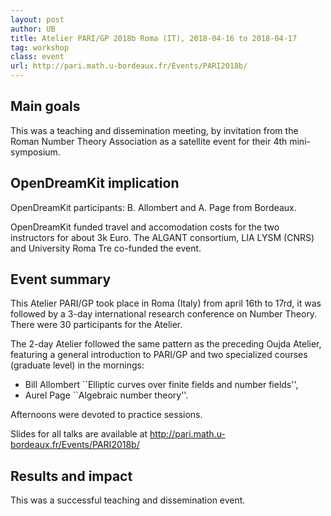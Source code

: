 ```yaml
---
layout: post
author: UB
title: Atelier PARI/GP 2018b Roma (IT), 2018-04-16 to 2018-04-17
tag: workshop
class: event
url: http://pari.math.u-bordeaux.fr/Events/PARI2018b/
---
```


## Main goals



This was a teaching and dissemination meeting, by invitation from the Roman
  Number Theory Association as a satellite event for their 4th
  mini-symposium.

## OpenDreamKit implication




OpenDreamKit participants: B. Allombert and A. Page from Bordeaux.

OpenDreamKit funded travel and accomodation costs for the two instructors for about
  3k Euro. The ALGANT consortium, LIA LYSM (CNRS) and University Roma Tre
  co-funded the event.

## Event summary




This Atelier PARI/GP took place in Roma (Italy) from april 16th to
17rd, it was followed by a 3-day international research conference on
  Number Theory. There were 30 participants for the Atelier.

The 2-day Atelier followed the same pattern as the preceding Oujda Atelier,
featuring a general introduction to PARI/GP and two
  specialized courses (graduate level) in the mornings:


* Bill Allombert ``Elliptic curves over finite fields and number fields'',
* Aurel Page ``Algebraic number theory''.


Afternoons were devoted to practice sessions.

Slides for all talks are available at
http://pari.math.u-bordeaux.fr/Events/PARI2018b/

## Results and impact





This was a successful teaching and dissemination event.

